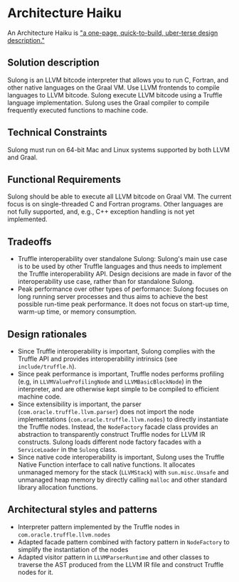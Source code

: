 # Architecture Haiku

An Architecture Haiku is ["a one-page, quick-to-build, uber-terse design description."](http://www.neverletdown.net/2015/03/architecture-haiku.html)

## Solution description

Sulong is an LLVM bitcode interpreter that allows you to run C, Fortran,
and other native languages on the Graal VM.
Use LLVM frontends to compile languages to LLVM bitcode.
Sulong execute LLVM bitcode using a Truffle language implementation.
Sulong uses the Graal compiler to compile frequently executed functions
to machine code.

## Technical Constraints

Sulong must run on 64-bit Mac and Linux systems supported by both LLVM and Graal.

## Functional Requirements

Sulong should be able to execute all LLVM bitcode on Graal VM.
The current focus is on single-threaded C and Fortran programs.
Other languages are not fully supported, and, e.g., C++ exception handling
is not yet implemented.

## Tradeoffs

* Truffle interoperability over standalone Sulong:
Sulong's main use case is to be used by other Truffle languages and thus
needs to implement the Truffle interoperability API. Design decisions are
made in favor of the interoperability use case, rather than for standalone
Sulong.
* Peak performance over other types of performance: Sulong focuses on
long running server processes and thus aims to achieve the best possible
run-time peak performance. It does not focus on start-up time, warm-up time,
or memory consumption.

## Design rationales

* Since Truffle interoperability is important, Sulong complies with the
Truffle API and provides interoperability intrinsics
(see `include/truffle.h`).
* Since peak performance is important, Truffle nodes performs profiling
(e.g, in `LLVMValueProfilingNode` and `LLVMBasicBlockNode`) in the
interpreter, and are otherwise kept simple to be compiled to efficient
machine code.
* Since extensibility is important, the parser (`com.oracle.truffle.llvm.parser`)
does not import the node implementations (`com.oracle.truffle.llvm.nodes`)
to directly instantiate the Truffle nodes. Instead, the `NodeFactory`
facade class provides an abstraction to transparently construct Truffle nodes
for LLVM IR constructs. Sulong loads different node factory facades with a
`ServiceLoader` in the `Sulong` class.
* Since native code interoperability is important, Sulong uses the
Truffle Native Function interface to call native functions. It allocates unmanaged
memory for the stack (`LLVMStack`) with `sun.misc.Unsafe` and unmanaged heap
memory by directly calling `malloc` and other standard library allocation
functions.

## Architectural styles and patterns

* Interpreter pattern implemented by the Truffle nodes in `com.oracle.truffle.llvm.nodes`
* Adapted facade pattern combined with factory pattern in `NodeFactory`
to simplify the instantiation of the nodes
* Adapted visitor pattern in `LLVMParserRuntime` and other classes to traverse
the AST produced from the LLVM IR file and construct Truffle nodes for it.
